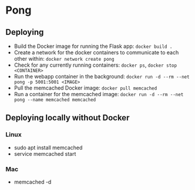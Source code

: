 # Pong

## Deploying

- Build the Docker image for running the Flask app: `docker build .`
- Create a network for the docker containers to communicate to each other within: `docker network create pong`
- Check for any currently running containers: `docker ps`, `docker stop <CONTAINER>`
- Run the webapp container in the background: `docker run -d --rm --net pong -p 5001:5001 <IMAGE>`
- Pull the memcached Docker image: `docker pull memcached`
- Run a container for the memcached image: `docker run -d --rm --net pong --name memcached memcached`

## Deploying locally without Docker

### Linux
- sudo apt install memcached
- service memcached start

### Mac
- memcached -d

